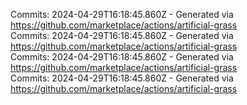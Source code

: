 Commits: 2024-04-29T16:18:45.860Z - Generated via https://github.com/marketplace/actions/artificial-grass
<br>
Commits: 2024-04-29T16:18:45.860Z - Generated via https://github.com/marketplace/actions/artificial-grass
<br>
Commits: 2024-04-29T16:18:45.860Z - Generated via https://github.com/marketplace/actions/artificial-grass
<br>
Commits: 2024-04-29T16:18:45.860Z - Generated via https://github.com/marketplace/actions/artificial-grass
<br>
